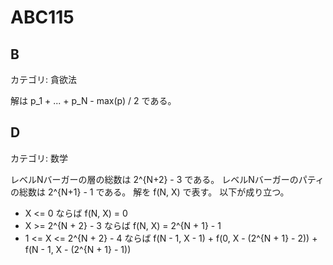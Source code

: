 # ABC115

## B
カテゴリ: 貪欲法

解は p_1 + ... + p_N - max(p) / 2 である。

## D
カテゴリ: 数学

レベルNバーガーの層の総数は 2^{N+2} - 3 である。
レベルNバーガーのパティの総数は 2^{N+1} - 1 である。
解を f(N, X) で表す。
以下が成り立つ。

* X <= 0 ならば f(N, X) = 0
* X >= 2^{N + 2} - 3 ならば f(N, X) = 2^{N + 1} - 1
* 1 <= X <= 2^{N + 2} - 4 ならば f(N - 1, X - 1) + f(0, X - (2^{N + 1} - 2)) + f(N - 1, X - (2^{N + 1} - 1))

